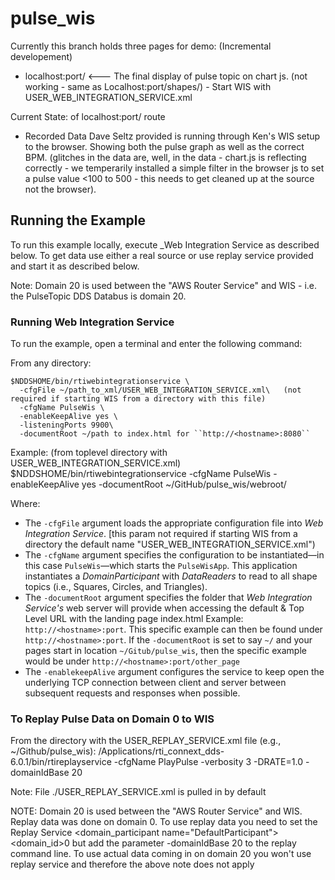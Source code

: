 # pulse_wis

Currently this branch holds three pages for demo:
(Incremental developement)

-    localhost:port/         <--- The final display of pulse topic on chart js. (not working - same as Localhost:port/shapes/) 
                                - Start WIS with USER_WEB_INTEGRATION_SERVICE.xml

Current State: of localhost:port/ route
- Recorded Data Dave Seltz provided is running through Ken's WIS setup to the browser. Showing both the pulse graph as well as the correct BPM.
  (glitches in the data are, well, in the data - chart.js is reflecting correctly - we temperarily installed a simple filter in the browser js to set a pulse value <100 to 500 - this needs to get cleaned up at the  source not the browser).

## Running the Example
To run this example locally, execute _Web Integration Service as described below.
To get data use either a real source or use replay service provided and start it 
as described below.

Note: Domain 20 is used between the "AWS Router Service" and WIS - i.e. the PulseTopic DDS Databus is domain 20. 

### Running Web Integration Service
To run the example, open a terminal and enter the following command:

From any directory:
```
$NDDSHOME/bin/rtiwebintegrationservice \
  -cfgFile ~/path_to_xml/USER_WEB_INTEGRATION_SERVICE.xml\   (not required if starting WIS from a directory with this file)
  -cfgName PulseWis \
  -enableKeepAlive yes \
  -listeningPorts 9900\
  -documentRoot ~/path to index.html for ``http://<hostname>:8080``
```
Example: (from toplevel directory with USER_WEB_INTEGRATION_SERVICE.xml)
$NDDSHOME/bin/rtiwebintegrationservice  -cfgName PulseWis  -enableKeepAlive yes -documentRoot ~/GitHub/pulse_wis/webroot/

Where:

* The ``-cfgFile`` argument loads the appropriate configuration file
into _Web Integration Service_. [this param not required if starting WIS from a directory 
the default name "USER_WEB_INTEGRATION_SERVICE.xml")
* The ``-cfgName`` argument specifies the configuration to be instantiated—in
this case ```PulseWis```—which starts the ``PulseWisApp``.
This application instantiates a _DomainParticipant_ with _DataReaders_ to read
to all shape topics (i.e., Squares, Circles, and Triangles).
* The ``-documentRoot`` argument specifies the folder that _Web
Integration Service's_ web server will provide when accessing the 
default & Top Level URL with the landing page index.html
Example: ``http://<hostname>:port``. This specific example can then be found
under ``http://<hostname>:port``. If the ``-documentRoot`` is set to say 
``~/`` and your pages start in location ``~/Gitub/pulse_wis``,  then the specific
example would be under ``http://<hostname>:port/other_page``
* The ``-enablekeepAlive`` argument configures the service to keep open the
underlying TCP connection between client and server between subsequent requests
and responses when possible.


### To Replay Pulse Data on Domain 0 to WIS
From the directory with the USER_REPLAY_SERVICE.xml file (e.g., ~/Github/pulse_wis):
 /Applications/rti_connext_dds-6.0.1/bin/rtireplayservice -cfgName PlayPulse -verbosity 3 -DRATE=1.0 -domainIdBase 20
 

 Note: File ./USER_REPLAY_SERVICE.xml is pulled in by default 

NOTE:  Domain 20 is used between the "AWS Router Service" and WIS. Replay data was done on domain 0. To use replay data
you need to set the Replay Service <domain_participant name="DefaultParticipant"> <domain_id>0 but add the parameter
-domainIdBase 20 to the replay command line.  To use actual data coming in on domain 20 you won't use replay service and 
therefore the above note does not apply
